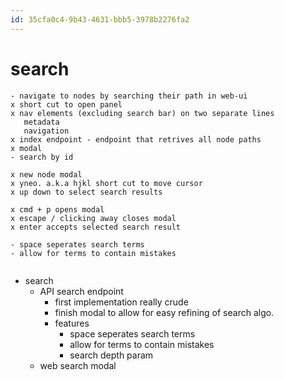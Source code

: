 ```yaml
---
id: 35cfa0c4-9b43-4631-bbb5-3978b2276fa2
---
```


# search

<rat graph />

```todo
- navigate to nodes by searching their path in web-ui
x short cut to open panel
x nav elements (excluding search bar) on two separate lines
   metadata
   navigation
x index endpoint - endpoint that retrives all node paths
x modal
- search by id

x new node modal
x yneo. a.k.a hjkl short cut to move cursor
x up down to select search results

x cmd + p opens modal
x escape / clicking away closes modal
x enter accepts selected search result

- space seperates search terms
- allow for terms to contain mistakes


```

- search
  - API search endpoint
    - first implementation really crude
    - finish modal to allow for easy refining of search algo.
    - features
      - space seperates search terms
      - allow for terms to contain mistakes
      - search depth param
  - web search modal
